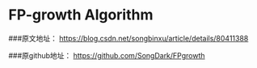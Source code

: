 # FP-growth Algorithm
###原文地址：
https://blog.csdn.net/songbinxu/article/details/80411388

###原github地址：
https://github.com/SongDark/FPgrowth